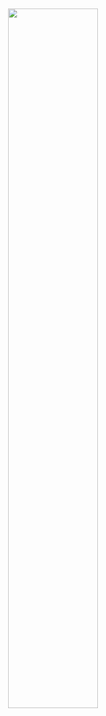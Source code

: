 <h1 align=center>
 <img align=center width="60%" src="https://img.techpowerup.org/200313/connection-02.png" />
</h1>
